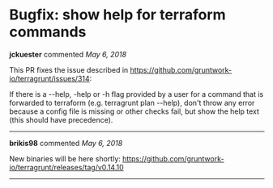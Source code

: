 # Bugfix: show help for terraform commands

**jckuester** commented *May 6, 2018*

This PR fixes the issue described in https://github.com/gruntwork-io/terragrunt/issues/314:

If there is a --help, -help or -h flag provided by a user
for a command that is forwarded to terraform (e.g. terragrunt plan --help),
don't throw any error because a config file is missing
or other checks fail, but show the help text (this should have
precedence).
<br />
***


**brikis98** commented *May 6, 2018*

New binaries will be here shortly: https://github.com/gruntwork-io/terragrunt/releases/tag/v0.14.10
***

